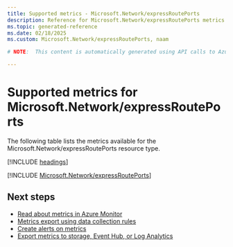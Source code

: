 ```yaml
---
title: Supported metrics - Microsoft.Network/expressRoutePorts
description: Reference for Microsoft.Network/expressRoutePorts metrics in Azure Monitor.
ms.topic: generated-reference
ms.date: 02/18/2025
ms.custom: Microsoft.Network/expressRoutePorts, naam

# NOTE:  This content is automatically generated using API calls to Azure. Any edits made on these files will be overwritten in the next run of the script. 

---
```


  
# Supported metrics for Microsoft.Network/expressRoutePorts
  
The following table lists the metrics available for the Microsoft.Network/expressRoutePorts resource type.  
  
  
[!INCLUDE [headings](~/reusable-content/ce-skilling/azure/includes/azure-monitor/reference/metrics/metrics-headings.md)]  
  
 

[!INCLUDE [Microsoft.Network/expressRoutePorts](~/reusable-content/ce-skilling/azure/includes/azure-monitor/reference/metrics/microsoft-network-expressrouteports-metrics-include.md)]  



## Next steps

- [Read about metrics in Azure Monitor](/azure/azure-monitor/data-platform)
- [Metrics export using data collection rules](/azure/azure-monitor/essentials/data-collection-metrics)
- [Create alerts on metrics](/azure/azure-monitor/alerts/alerts-overview)
- [Export metrics to storage, Event Hub, or Log Analytics](/azure/azure-monitor/essentials/platform-logs-overview)
